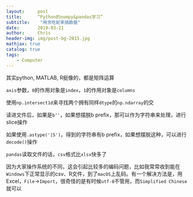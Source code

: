 ```yaml
---
layout:     post
title:      “Python的numpy&pandas学习”
subtitle:    "用贪吃蛇来搞数据"
date:       2019-03-21
author:     Chris
header-img: img/post-bg-2015.jpg
mathjax: true
catalog: true
tags:
    - Computer
---
```


其实python, MATLAB, R挺像的，都是矩阵运算

`axis`参数，`0`的作用对象是`index`，`1`的作用对象是`columns`

使用`np.intersect1d`来寻找两个拥有同样`dtype`的`np.ndarray`的交

读进文件后，如果是`b''`，如果想摆脱b prefix，那可以作为字符串来处理，进行slice操作

如果使用`.astype('|S')`，得到的字符串有b prefix，如果想摆脱这种，可以进行`decode()`操作

`pandas`读取文件的话，`csv`格式比`xlsx`快多了

因为大家操作系统的不同，这会引起比较多的编码问题，比如我常常收到能在`Windows`下正常显示的csv、R文件，到了`macOS`上乱码。有一个解决方法是，用Excel，`File`->`Import`，很奇怪的是有时候`utf-8`不管用，而`Simplified Chinese`就可以
